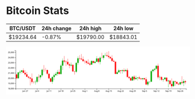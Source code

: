 # Bitcoin Stats

BTC/USDT|24h change|24h high|24h low|
|---|---|---|---|
|$19234.64|-0.87%|$19790.00|$18843.01|

<img src="./chart.svg">
